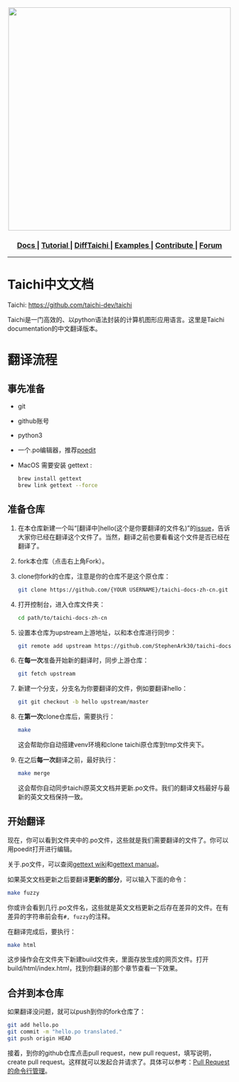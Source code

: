 <div align="center">
  <img width="500px" src="https://github.com/yuanming-hu/taichi/raw/master/misc/logo.png">
  <h3> <a href="https://taichi.readthedocs.io/en/latest/"> Docs </a> | <a href="https://taichi.readthedocs.io/en/latest/hello.html"> Tutorial </a> | <a href="https://github.com/yuanming-hu/difftaichi"> DiffTaichi </a> | <a href="https://github.com/yuanming-hu/taichi/tree/master/examples"> Examples </a> | <a href="https://taichi.readthedocs.io/en/latest/contributor_guide.html"> Contribute </a> | <a href="https://forum.taichi.graphics/"> Forum </a> </h3>
</div>

----------

# Taichi中文文档

Taichi: https://github.com/taichi-dev/taichi

Taichi是一门高效的、以python语法封装的计算机图形应用语言。这里是Taichi documentation的中文翻译版本。

# 翻译流程

## 事先准备

- git

- github账号

- python3

- 一个.po编辑器，推荐[poedit](https://poedit.net/)

- MacOS 需要安装 gettext :

  ```bash
  brew install gettext
  brew link gettext --force
  ```

## 准备仓库

1. 在本仓库新建一个叫“[翻译中]hello(这个是你要翻译的文件名)”的[issue](https://github.com/StephenArk30/taichi-docs-zh-cn/issues)，告诉大家你已经在翻译这个文件了。当然，翻译之前也要看看这个文件是否已经在翻译了。

2. fork本仓库（点击右上角Fork）。

3. clone你fork的仓库，注意是你的仓库不是这个原仓库：

   ```bash
   git clone https://github.com/{YOUR USERNAME}/taichi-docs-zh-cn.git
   ```

4. 打开控制台，进入仓库文件夹：

   ```bash
   cd path/to/taichi-docs-zh-cn
   ```

5. 设置本仓库为upstream上游地址，以和本仓库进行同步：

   ```bash
   git remote add upstream https://github.com/StephenArk30/taichi-docs-zh-cn.git
   ```

6. 在**每一次**准备开始新的翻译时，同步上游仓库：

   ```bash
   git fetch upstream
   ```

7. 新建一个分支，分支名为你要翻译的文件，例如要翻译hello：

   ```bash
   git git checkout -b hello upstream/master
   ```

8. 在**第一次**clone仓库后，需要执行：

   ```bash
   make
   ```

   这会帮助你自动搭建venv环境和clone taichi原仓库到tmp文件夹下。

9. 在之后**每一次**翻译之前，最好执行：

   ```bash
   make merge
   ```

   这会帮你自动同步taichi原英文文档并更新.po文件。我们的翻译文档最好与最新的英文文档保持一致。

## 开始翻译

现在，你可以看到文件夹中的.po文件，这些就是我们需要翻译的文件了。你可以用poedit打开进行编辑。

关于.po文件，可以查阅[gettext wiki](https://en.wikipedia.org/wiki/Gettext)和[gettext manual](http://www.gnu.org/software/gettext/manual/gettext.html)。

如果英文文档更新之后要翻译**更新的部分**，可以输入下面的命令：

```bash
make fuzzy
```

你或许会看到几行.po文件名，这些就是英文文档更新之后存在差异的文件。在有差异的字符串前会有`#, fuzzy`的注释。

在翻译完成后，要执行：

```bash
make html
```

这步操作会在文件夹下新建build文件夹，里面存放生成的网页文件。打开build/html/index.html，找到你翻译的那个章节查看一下效果。

## 合并到本仓库

如果翻译没问题，就可以push到你的fork仓库了：

```bash
git add hello.po
git commit -m "hello.po translated."
git push origin HEAD
```

接着，到你的github仓库点击pull request，new pull request，填写说明，create pull request。这样就可以发起合并请求了。具体可以参考：[Pull Request 的命令行管理](http://www.ruanyifeng.com/blog/2017/07/pull_request.html)。
